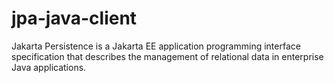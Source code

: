 # jpa-java-client
Jakarta Persistence is a Jakarta EE application programming interface specification that describes the management of relational data in enterprise Java applications.
